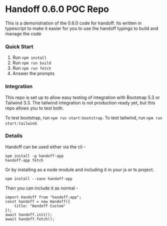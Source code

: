 # Handoff 0.6.0 POC Repo

This is a demonstration of the 0.6.0 code for handoff. Its written in typescript
to make it easier for you to use the handoff typings to build and manage the code

### Quick Start
1. Run `npm install`
1. Run `npm run build`
2. Run `npm run fetch`
3. Answer the prompts

### Integration
This repo is set up to allow easy testing of integration with Bootstrap 5.3 or
Tailwind 3.3.  The tailwind integration is not production ready yet, but this
repo allows you to test both.  

To test bootstrap, run `npm run start:bootstrap`.
To test tailwind, run `npm run start:tailwind`.

### Details
Handoff can be used either via the cli -

```
npm install -g handoff-app
handoff-app fetch
```

Or by installing as a node module and including it in your js or ts project.

```
npm install --save handoff-app
```

Then you can include it as normal -

```
import Handoff from "handoff-app";
const handoff = new Handoff({
    title: "Handoff Custom"
});
await handoff.init();
await handoff.fetch();
```

